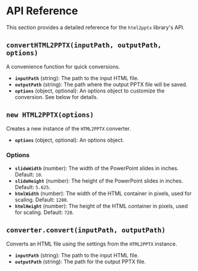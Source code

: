 # API Reference

This section provides a detailed reference for the `html2pptx` library's API.

## `convertHTML2PPTX(inputPath, outputPath, options)`

A convenience function for quick conversions.

-   **`inputPath`** (string): The path to the input HTML file.
-   **`outputPath`** (string): The path where the output PPTX file will be saved.
-   **`options`** (object, optional): An options object to customize the conversion. See below for details.

## `new HTML2PPTX(options)`

Creates a new instance of the `HTML2PPTX` converter.

-   **`options`** (object, optional): An options object.

### Options

-   **`slideWidth`** (number): The width of the PowerPoint slides in inches. Default: `10`.
-   **`slideHeight`** (number): The height of the PowerPoint slides in inches. Default: `5.625`.
-   **`htmlWidth`** (number): The width of the HTML container in pixels, used for scaling. Default: `1280`.
-   **`htmlHeight`** (number): The height of the HTML container in pixels, used for scaling. Default: `720`.

## `converter.convert(inputPath, outputPath)`

Converts an HTML file using the settings from the `HTML2PPTX` instance.

-   **`inputPath`** (string): The path to the input HTML file.
-   **`outputPath`** (string): The path for the output PPTX file.